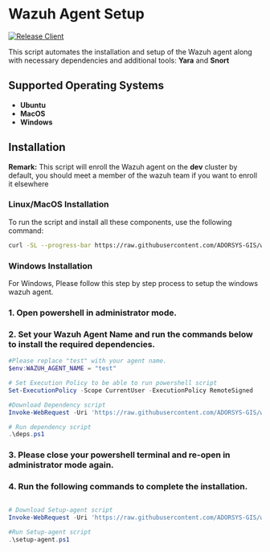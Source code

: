 # Wazuh Agent Setup

[![Release Client](https://github.com/ADORSYS-GIS/wazuh-cert-oauth2/actions/workflows/release.yml/badge.svg?branch=main)](https://github.com/ADORSYS-GIS/wazuh-cert-oauth2/actions/workflows/release.yml)


This script automates the installation and setup of the Wazuh agent along with necessary dependencies and additional tools: **Yara** and **Snort**

## Supported Operating Systems
- **Ubuntu**
- **MacOS** 
- **Windows**


## Installation

**Remark:** 
This script will enroll the Wazuh agent on the **dev** cluster by default, you should meet a member of the wazuh team if you want to enroll it elsewhere 

### Linux/MacOS Installation

To run the script and install all these components, use the following command:
```bash
curl -SL --progress-bar https://raw.githubusercontent.com/ADORSYS-GIS/wazuh-agent/main/scripts/setup-agent.sh | WAZUH_AGENT_NAME=test bash
```
### Windows Installation

For Windows, Please follow this step by step process to setup the windows wazuh agent.

### 1. Open powershell in administrator mode.

### 2. Set your Wazuh Agent Name and run the commands below to install the required dependencies.
```powershell
#Please replace "test" with your agent name.
$env:WAZUH_AGENT_NAME = "test"

# Set Execution Policy to be able to run powershell script
Set-ExecutionPolicy -Scope CurrentUser -ExecutionPolicy RemoteSigned

#Download Dependency script
Invoke-WebRequest -Uri 'https://raw.githubusercontent.com/ADORSYS-GIS/wazuh-agent/refs/heads/feat/3-Windows-Agent-Install-Script/scripts/deps.ps1' -OutFile 'deps.ps1'

# Run dependency script
.\deps.ps1

```
### 3. Please close your powershell terminal and re-open in administrator mode again.

### 4. Run the following commands to complete the installation.
```powershell

# Download Setup-agent script
Invoke-WebRequest -Uri 'https://raw.githubusercontent.com/ADORSYS-GIS/wazuh-agent/refs/heads/feat/3-Windows-Agent-Install-Script/scripts/setup-agent.ps1' -OutFile 'setup-agent.ps1'

#Run Setup-agent script
.\setup-agent.ps1

```




